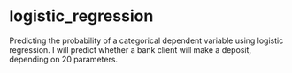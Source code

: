 # logistic_regression
Predicting the probability of a categorical dependent variable using logistic regression. I will predict whether a bank client will make a deposit, depending on 20 parameters.
